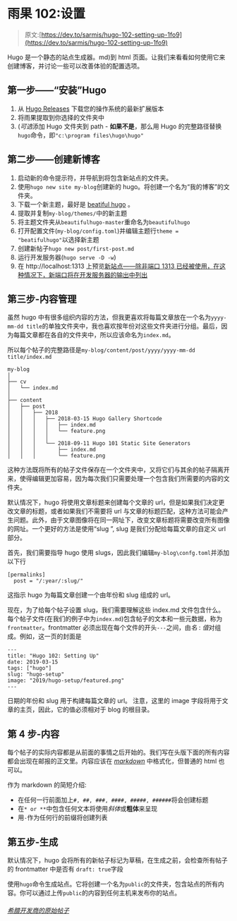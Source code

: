 # 雨果 102:设置

> 原文:[https://dev.to/sarmis/hugo-102-setting-up-1fo9](https://dev.to/sarmis/hugo-102-setting-up-1fo9)

Hugo 是一个静态的站点生成器。md)到 html 页面。让我们来看看如何使用它来创建博客，并讨论一些可以改善体验的配置选项。

## [](#step-1-install-hugo)第一步——“安装”Hugo

1.  从 [Hugo Releases](https://github.com/gohugoio/hugo/releases) 下载您的操作系统的最新扩展版本
2.  将雨果提取到你选择的文件夹中
3.  (*可选*添加 Hugo 文件夹到 path - **如果不是**，那么用 Hugo 的完整路径替换`hugo`命令，即`"c:\program files\hugo\hugo"`

## [](#step-2-create-a-new-blog)第二步——创建新博客

1.  启动新的命令提示符，并导航到将包含新站点的文件夹。
2.  使用`hugo new site my-blog`创建新的 hugo。将创建一个名为“我的博客”的文件夹。
3.  下载一个新主题，最好是 [beatiful hugo](https://github.com/halogenica/beautifulhugo/archive/master.zip) 。
4.  提取并复制`my-blog/themes/`中的新主题
5.  将主题文件夹从`beautifulhugo-master`重命名为`beautifulhugo`
6.  打开配置文件(`my-blog/config.toml`)并编辑主题行`theme = "beatifulhugo"`以选择新主题
7.  创建新帖子`hugo new post/first-post.md`
8.  运行开发服务器(`hugo serve -D -w`)
9.  在 http://localhost:1313 上预览[新站点——除非端口 1313 已经被使用，在这种情况下，新端口将在开发服务器的输出中列出](http://localhost:1313)

## [](#step-3-content-management)第三步-内容管理

虽然 hugo 中有很多组织内容的方法，但我更喜欢将每篇文章放在一个名为`yyyy-mm-dd title`的单独文件夹中，我也喜欢按年份对这些文件夹进行分组。最后，因为每篇文章都在各自的文件夹中，所以应该命名为`index.md`。

所以每个帖子的完整路径是`my-blog/content/post/yyyy/yyyy-mm-dd title/index.md`

```
my-blog
│
├── cv
│   └── index.md
│
├── content
│   ├── post
│   │   ├── 2018
│   │   │   ├── 2018-03-15 Hugo Gallery Shortcode
│   │   │   │   ├── index.md
│   │   │   │   └── feature.png  
│   │   │   │   
│   │   │   └── 2018-09-11 Hugo 101 Static Site Generators
│   │   │       ├── index.md
│   │   │       └── feature.png 
```

这种方法既将所有的帖子文件保存在一个文件夹中，又将它们与其余的帖子隔离开来，使得编辑更加容易，因为每次我们只需要处理一个包含我们所需要的内容的文件夹。

默认情况下，hugo 将使用文章标题来创建每个文章的 url，但是如果我们决定更改文章的标题，或者如果我们不需要将 url 与文章的标题匹配，这种方法可能会产生问题。此外，由于文章图像将在同一网址下，改变文章标题将需要改变所有图像的网址。一个更好的方法是使用“slug ”, slug 是我们分配给每篇文章的自定义 url 部分。

首先，我们需要指导 hugo 使用 slugs，因此我们编辑`my-blog\confg.toml`并添加以下行

```
[permalinks]
  post = "/:year/:slug/" 
```

这指示 hugo 为每篇文章创建一个由年份和 slug 组成的 url。

现在，为了给每个帖子设置 slug，我们需要理解这些 index.md 文件包含什么。
每个帖子文件(在我们的例子中为`index.md`)包含帖子的文本和一些元数据，称为`frontmatter`。frontmatter 必须出现在每个文件的开头`---`之间，由*名* : *值*对组成。例如，这一页的封面是

```
---
title: "Hugo 102: Setting Up"
date: 2019-03-15
tags: ["hugo"]
slug: "hugo-setup"
image: "2019/hugo-setup/featured.png"
--- 
```

日期的年份和 slug 用于构建每篇文章的 url。
注意，这里的 image 字段将用于文章的主页，因此，它的值必须相对于 blog 的根目录。

## [](#step-4-content)第 4 步-内容

每个帖子的实际内容都是从前面的事情之后开始的。我们写在头版下面的所有内容都会出现在邮报的正文里。内容应该在 [*markdown*](https://daringfireball.net/projects/markdown/) 中格式化，但普通的 html 也可以。

作为 markdown 的简短介绍:

*   在任何一行前面加上`#, ##, ###, ####, #####, ######`将会创建标题
*   在`* or **`中包含任何文本将使用*斜体*或**粗体**来呈现
*   用`-`作为任何行的前缀将创建列表

## [](#step-5-generating)第五步-生成

默认情况下，hugo 会将所有的新帖子标记为草稿，在生成之前，会检查所有帖子的 frontmatter 中是否有
`draft: true`字段

使用`hugo`命令生成站点。它将创建一个名为`public`的文件夹，包含站点的所有内容。你可以通过上传`public`的内容到任何主机来发布你的站点。

###### [](#original-post-at-greek-developer)[希腊开发商的原始帖子](https://greekdeveloper.com/2018/static-site-generators/)